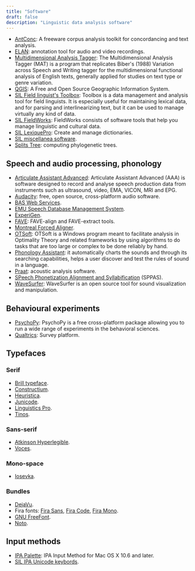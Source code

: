 ```yaml
---
title: "Software"
draft: false
description: "Linguistic data analysis software"
---
```


- [AntConc](http://www.laurenceanthony.net/software/antconc/): A freeware corpus analysis toolkit for concordancing and text analysis.
- [ELAN](https://archive.mpi.nl/tla/elan): annotation tool for audio and video recordings.
- [Multidimensional Analysis Tagger](https://sites.google.com/site/multidimensionaltagger/): The Multidimensional Analysis Tagger (MAT) is a program that replicates Biber's (1988) Variation across Speech and Writing tagger for the multidimensional functional analysis of English texts, generally applied for studies on text type or genre variation.
- [QGIS](https://www.qgis.org/en/site/): A Free and Open Source Geographic Information System.
- [SIL Field linguist's Toolbox](https://software.sil.org/toolbox/): Toolbox is a data management and analysis tool for field linguists. It is especially useful for maintaining lexical data, and for parsing and interlinearizing text, but it can be used to manage virtually any kind of data.
- [SIL FieldWorks](https://software.sil.org/fieldworks/): FieldWorks consists of software tools that help you manage linguistic and cultural data.
- [SIL LexiquePro](https://software.sil.org/lexiquepro/): Create and manage dictionaries.
- [SIL miscellanea software](https://software.sil.org/products/).
- [Splits Tree](https://uni-tuebingen.de/en/fakultaeten/mathematisch-naturwissenschaftliche-fakultaet/fachbereiche/informatik/lehrstuehle/algorithms-in-bioinformatics/software/splitstree/): computing phylogenetic trees.

## Speech and audio processing, phonology

- [Articulate Assistant Advanced](http://www.articulateinstruments.com/aaa/): Articulate Assistant Advanced (AAA)  is software designed to record and analyse speech production data from instruments such as ultrasound, video, EMA, VICON, MRI and EPG.
- [Audacity](https://www.audacityteam.org): free, open source, cross-platform audio software.
- [BAS Web Services](https://clarin.phonetik.uni-muenchen.de/BASWebServices/interface).
- [EMU Speech Database Management System](https://ips-lmu.github.io/EMU.html).
- [ExperiGen](https://becker.phonologist.org/experigen/).
- [FAVE](https://github.com/JoFrhwld/FAVE): FAVE-align and FAVE-extract tools.
- [Montreal Forced Aligner](https://montreal-forced-aligner.readthedocs.io/en/latest/#).
- [OTSoft](https://linguistics.ucla.edu/people/hayes/otsoft/): OTSoft is a Windows program meant to facilitate analysis in Optimality Theory and related frameworks by using algorithms to do tasks that are too large or complex to be done reliably by hand.
- [Phonology Assistant](https://software.sil.org/phonologyassistant/): it automatically charts the sounds and through its searching capabilities, helps a user discover and test the rules of sound in a language.
- [Praat](https://www.fon.hum.uva.nl/praat/): acoustic analysis software.
- [SPeech Phonetization Alignment and Syllabification](http://www.sppas.org) (SPPAS).
- [WaveSurfer](https://sourceforge.net/projects/wavesurfer/): WaveSurfer is an open source tool for sound visualization and manipulation.

## Behavioural experiments

- [PsychoPy](https://www.psychopy.org): PsychoPy is a free cross-platform package allowing you to run a wide range of experiments in the behavioral sciences.
- [Qualtrics](https://www.ed.ac.uk/information-services/learning-technology/survey-tools/qualtrics-for-cahss-members): Survey platform.


## Typefaces

### Serif

- [Brill typeface](https://brill.com/page/BrillFont/brill-typeface).
- [Constructium](https://www.cufonfonts.com/font/constructium).
- [Heuristica](https://www.fontsquirrel.com/fonts/heuristica).
- [Junicode](https://junicode.sourceforge.io).
- [Linguistics Pro](https://github.com/StefanPeev/Linguistics-Pro).
- [Tinos](https://fonts.google.com/specimen/Tinos).

### Sans-serif

- [Atkinson Hyperlegible](https://brailleinstitute.org/freefont).
- [Voces](https://fonts.google.com/specimen/Voces).

### Mono-space

- [Iosevka](https://typeof.net/Iosevka/).

### Bundles

- [DejaVu](https://dejavu-fonts.github.io).
- Fira fonts: [Fira Sans](https://fonts.google.com/specimen/Fira+Sans), [Fira Code](https://fonts.google.com/specimen/Fira+Code), [Fira Mono](https://fonts.google.com/specimen/Fira+Mono).
- [GNU FreeFont](https://www.gnu.org/software/freefont/).
- [Noto](https://fonts.google.com/noto).

## Input methods

- [IPA Palette](https://www.blugs.com/IPAPalette/): IPA Input Method for Mac OS X 10.6 and later.
- [SIL IPA Unicode keybords](https://scripts.sil.org/uniipakeyboard).
